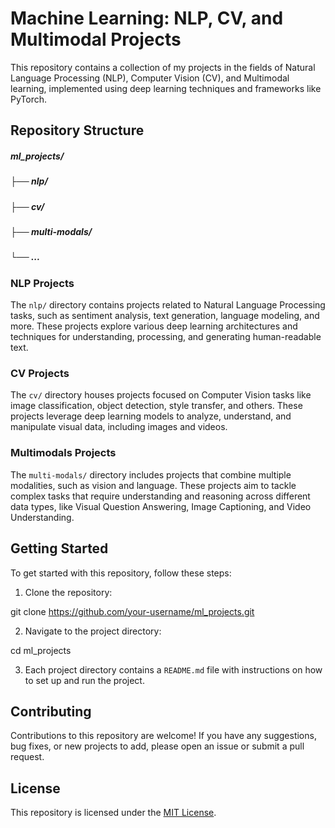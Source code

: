 # Machine Learning: NLP, CV, and Multimodal Projects

This repository contains a collection of my projects in the fields of Natural Language Processing (NLP), Computer Vision (CV), and Multimodal learning, implemented using deep learning techniques and frameworks like PyTorch.

## Repository Structure

##### ml_projects/
##### ├── nlp/
##### ├── cv/
##### ├── multi-modals/
##### └── ...

### NLP Projects

The `nlp/` directory contains projects related to Natural Language Processing tasks, such as sentiment analysis, text generation, language modeling, and more. These projects explore various deep learning architectures and techniques for understanding, processing, and generating human-readable text.

### CV Projects

The `cv/` directory houses projects focused on Computer Vision tasks like image classification, object detection, style transfer, and others. These projects leverage deep learning models to analyze, understand, and manipulate visual data, including images and videos.

### Multimodals Projects

The `multi-modals/` directory includes projects that combine multiple modalities, such as vision and language. These projects aim to tackle complex tasks that require understanding and reasoning across different data types, like Visual Question Answering, Image Captioning, and Video Understanding.

## Getting Started

To get started with this repository, follow these steps:

1. Clone the repository:

git clone https://github.com/your-username/ml_projects.git


2. Navigate to the project directory:

cd ml_projects


3. Each project directory contains a `README.md` file with instructions on how to set up and run the project.

## Contributing

Contributions to this repository are welcome! If you have any suggestions, bug fixes, or new projects to add, please open an issue or submit a pull request.

## License

This repository is licensed under the [MIT License](LICENSE).
